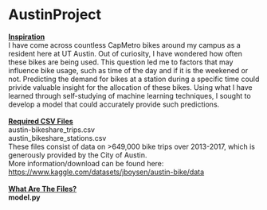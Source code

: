# AustinProject
<ins>**Inspiration**</ins></br>
I have come across countless CapMetro bikes around my campus as a resident here at UT Austin. 
Out of curiosity, I have wondered how often these bikes are being used. This question led
me to factors that may influence bike usage, such as time of the day and if it is the weekened
or not. Predicting the demand for bikes at a station during a specific time could privide valuable
insight for the allocation of these bikes. Using what I have learned through self-studying of machine
learning techniques, I sought to develop a model that could accurately provide such predictions.</br></br>
<ins>**Required CSV Files**</ins></br>
austin-bikeshare_trips.csv </br>
austin_bikeshare_stations.csv </br>
These files consist of data on >649,000 bike trips over 2013-2017, which is generously provided by the City of Austin. </br>
More information/download can be found here: https://www.kaggle.com/datasets/jboysen/austin-bike/data </br></br>
<ins>**What Are The Files?**</ins></br>
**model.py** </br>
